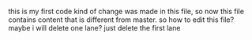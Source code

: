 
this is my first code
kind of change was made in this file, so now this file contains content that is different from master.
so how to edit this file? 
maybe i will delete one lane?
just delete the first lane

